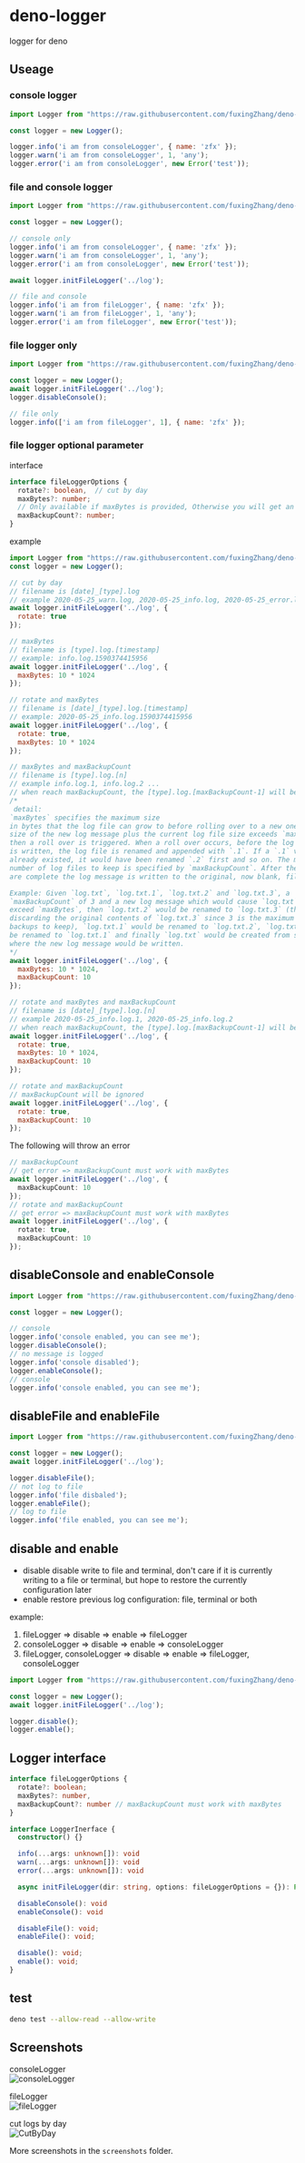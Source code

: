 # deno-logger
logger for deno

## Useage  

### console logger  
```js
import Logger from "https://raw.githubusercontent.com/fuxingZhang/deno-logger/master/logger.ts";

const logger = new Logger();

logger.info('i am from consoleLogger', { name: 'zfx' });
logger.warn('i am from consoleLogger', 1, 'any');
logger.error('i am from consoleLogger', new Error('test'));
```  

### file and console logger  

```js
import Logger from "https://raw.githubusercontent.com/fuxingZhang/deno-logger/master/logger.ts";

const logger = new Logger();

// console only
logger.info('i am from consoleLogger', { name: 'zfx' });
logger.warn('i am from consoleLogger', 1, 'any');
logger.error('i am from consoleLogger', new Error('test'));

await logger.initFileLogger('../log');

// file and console
logger.info('i am from fileLogger', { name: 'zfx' });
logger.warn('i am from fileLogger', 1, 'any');
logger.error('i am from fileLogger', new Error('test'));
```  

### file logger only

```js
import Logger from "https://raw.githubusercontent.com/fuxingZhang/deno-logger/master/logger.ts";

const logger = new Logger();
await logger.initFileLogger('../log');
logger.disableConsole();

// file only
logger.info(['i am from fileLogger', 1], { name: 'zfx' });
```  

### file logger optional parameter
interface 
```ts
interface fileLoggerOptions {
  rotate?: boolean,  // cut by day
  maxBytes?: number; 
  // Only available if maxBytes is provided, Otherwise you will get an error
  maxBackupCount?: number; 
}
```
example
```js
import Logger from "https://raw.githubusercontent.com/fuxingZhang/deno-logger/master/logger.ts";
const logger = new Logger();

// cut by day
// filename is [date]_[type].log
// example 2020-05-25_warn.log, 2020-05-25_info.log, 2020-05-25_error.log
await logger.initFileLogger('../log', {
  rotate: true
});

// maxBytes
// filename is [type].log.[timestamp]
// example: info.log.1590374415956
await logger.initFileLogger('../log', {
  maxBytes: 10 * 1024
});

// rotate and maxBytes
// filename is [date]_[type].log.[timestamp]
// example: 2020-05-25_info.log.1590374415956
await logger.initFileLogger('../log', {
  rotate: true, 
  maxBytes: 10 * 1024
});

// maxBytes and maxBackupCount
// filename is [type].log.[n] 
// example info.log.1, info.log.2 ...
// when reach maxBackupCount, the [type].log.[maxBackupCount-1] will be overwrite
/* 
 detail: 
`maxBytes` specifies the maximum size
in bytes that the log file can grow to before rolling over to a new one. If the
size of the new log message plus the current log file size exceeds `maxBytes`
then a roll over is triggered. When a roll over occurs, before the log message
is written, the log file is renamed and appended with `.1`. If a `.1` version
already existed, it would have been renamed `.2` first and so on. The maximum
number of log files to keep is specified by `maxBackupCount`. After the renames
are complete the log message is written to the original, now blank, file.

Example: Given `log.txt`, `log.txt.1`, `log.txt.2` and `log.txt.3`, a
`maxBackupCount` of 3 and a new log message which would cause `log.txt` to
exceed `maxBytes`, then `log.txt.2` would be renamed to `log.txt.3` (thereby
discarding the original contents of `log.txt.3` since 3 is the maximum number of
backups to keep), `log.txt.1` would be renamed to `log.txt.2`, `log.txt` would
be renamed to `log.txt.1` and finally `log.txt` would be created from scratch
where the new log message would be written.
*/
await logger.initFileLogger('../log', {
  maxBytes: 10 * 1024, 
  maxBackupCount: 10  
});

// rotate and maxBytes and maxBackupCount
// filename is [date]_[type].log.[n]
// example 2020-05-25_info.log.1, 2020-05-25_info.log.2
// when reach maxBackupCount, the [type].log.[maxBackupCount-1] will be overwrite
await logger.initFileLogger('../log', {
  rotate: true,  
  maxBytes: 10 * 1024, 
  maxBackupCount: 10 
});

// rotate and maxBackupCount
// maxBackupCount will be ignored
await logger.initFileLogger('../log', {
  rotate: true,  
  maxBackupCount: 10 
});

``` 

The following will throw an error  
```ts 
// maxBackupCount
// get error => maxBackupCount must work with maxBytes
await logger.initFileLogger('../log', {
  maxBackupCount: 10 
});
// rotate and maxBackupCount
// get error => maxBackupCount must work with maxBytes
await logger.initFileLogger('../log', {
  rotate: true,
  maxBackupCount: 10 
});
```  

## disableConsole and enableConsole
```js
import Logger from "https://raw.githubusercontent.com/fuxingZhang/deno-logger/master/logger.ts";

const logger = new Logger();

// console
logger.info('console enabled, you can see me');
logger.disableConsole();
// no message is logged
logger.info('console disabled');
logger.enableConsole();
// console
logger.info('console enabled, you can see me');
```

## disableFile and enableFile
```js
import Logger from "https://raw.githubusercontent.com/fuxingZhang/deno-logger/master/logger.ts";

const logger = new Logger();
await logger.initFileLogger('../log');

logger.disableFile();
// not log to file
logger.info('file disbaled');
logger.enableFile();
// log to file
logger.info('file enabled, you can see me');
```

## disable and enable
* disable
disable write to file and terminal, don't care if it is currently writing to a file or terminal, but hope to restore the currently configuration later
* enable
restore previous log configuration: file, terminal or both

example:
1. fileLogger => disable => enable => fileLogger 
2. consoleLogger => disable => enable => consoleLogger 
3. fileLogger, consoleLogger => disable => enable => fileLogger, consoleLogger 

```js
import Logger from "https://raw.githubusercontent.com/fuxingZhang/deno-logger/master/logger.ts";

const logger = new Logger();
await logger.initFileLogger('../log');

logger.disable();
logger.enable();
```

## Logger interface
```ts
interface fileLoggerOptions {
  rotate?: boolean;
  maxBytes?: number,
  maxBackupCount?: number // maxBackupCount must work with maxBytes
}

interface LoggerInerface {
  constructor() {}

  info(...args: unknown[]): void
  warn(...args: unknown[]): void
  error(...args: unknown[]): void

  async initFileLogger(dir: string, options: fileLoggerOptions = {}): Promise<void>

  disableConsole(): void
  enableConsole(): void

  disableFile(): void;
  enableFile(): void;

  disable(): void;
  enable(): void;
}
```

## test
```bash
deno test --allow-read --allow-write
```

## Screenshots

consoleLogger  
![consoleLogger](./screenshots/consoleLogger.png)  

fileLogger  
![fileLogger](./screenshots/fileLogger.png) 

cut logs by day  
![CutByDay](./screenshots/fileLogger.rotate.png)  

More screenshots in the `screenshots` folder.
